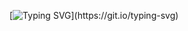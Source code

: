 [![Typing SVG](https://readme-typing-svg.demolab.com?font=Montserrat&size=30&duration=3000&pause=400&color=FCAB00&center=true&multiline=true&width=600&height=150&lines=Hello+World!+I'm+Roman.;Welcome+to+my+GitHub+profile.;I+am+a+novice+frontend+developer.)](https://git.io/typing-svg)
